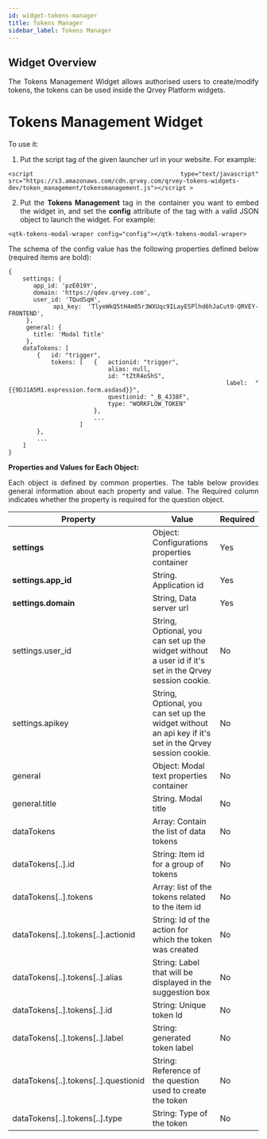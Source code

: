 ```yaml
---
id: widget-tokens-manager
title: Tokens Manager
sidebar_label: Tokens Manager
---
```


<div style="text-align: justify">

## Widget Overview

The Tokens Management Widget allows authorised users to create/modify tokens, the tokens can be used inside the Qrvey Platform widgets.

# Tokens Management Widget

To use it:

1. Put the script tag of the given launcher url in your website. For example:

```
<script type="text/javascript" src="https://s3.amazonaws.com/cdn.qrvey.com/qrvey-tokens-widgets-dev/token_management/tokensmanagement.js"></script >
```

2. Put the  **Tokens Management** tag in the container you want to embed the widget in, and set the  **config** attribute of the tag with a valid JSON object to launch the widget. For example:

```
<qtk-tokens-modal-wraper config="config"></qtk-tokens-modal-wraper>
```

The schema of the config value has the following properties defined below (required items are bold):

```
{ 
    settings: {
       app_id: 'pzE019Y',
       domain: 'https://qdev.qrvey.com',
       user_id: 'TQudSqH',
       api_key: 'TlyeWkQ5tH4m05r3WXUqc9ILayESPlhd6hJaCut0-QRVEY-FRONTEND',
     },
     general: {
       title: 'Modal Title'
     },
    dataTokens: [
        {   id: "trigger",
            tokens: [   {   actionid: "trigger",
                            alias: null, 
                            id: "tZtR4oShS",
                            label: "{{9DJ1A5M1.expression.form.asdasd}}",
                            questionid: "_B_4J38F",
                            type: "WORKFLOW_TOKEN"
                        },
                        ...
                    ]
        },
        ...
    ]
}
```

**Properties and Values for Each Object:**

Each object is defined by common properties. The table below provides general information about each property and value. The Required column indicates whether the property is required for the question object.

| **Property** | **Value** | **Required** |
| --- | --- | --- |
| **settings** | Object: Configurations properties container | Yes |
| **settings.app\_id** | String. Application id | Yes |
| **settings.domain** | String, Data server url | Yes |
| settings.user\_id | String, Optional, you can set up the widget without a user id if it&#39;s set in the Qrvey session cookie.| No |
| settings.apikey | String, Optional, you can set up the widget without an api key if it&#39;s set in the Qrvey session cookie. | No |
| general | Object: Modal text properties container | No |
| general.title | String. Modal title | No |
| dataTokens | Array: Contain the list of data tokens | No |
| dataTokens[..].id | String: Item id for a group of tokens | No |
| dataTokens[..].tokens | Array: list of the tokens related to the item id | No |
| dataTokens[..].tokens[..].actionid | String: Id of the action for which the token was created | No |
| dataTokens[..].tokens[..].alias | String: Label that will be displayed in the suggestion box | No |
| dataTokens[..].tokens[..].id | String: Unique token Id | No |
| dataTokens[..].tokens[..].label | String: generated token label | No |
| dataTokens[..].tokens[..].questionid | String: Reference of the question used to create the token | No |
| dataTokens[..].tokens[..].type | String: Type of the token | No |